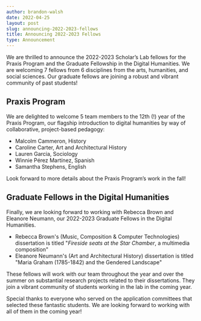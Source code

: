 ```yaml
---
author: brandon-walsh
date: 2022-04-25
layout: post
slug: announcing-2022-2023-fellows
title: Announcing 2022-2023 Fellows
type: Announcement
---
```

We are thrilled to announce the 2022-2023 Scholar’s Lab fellows for the Praxis Program and the Graduate Fellowship in the Digital Humanities. We are welcoming 7 fellows from 6 disciplines from the arts, humanities, and social sciences. Our graduate fellows are joining a robust and vibrant community of past students!

## Praxis Program

We are delighted to welcome 5 team members to the 12th (!) year of the Praxis Program, our flagship introduction to digital humanities by way of collaborative, project-based pedagogy:

*	Malcolm Cammeron, History
*	Caroline Carter, Art and Architectural History
*	Lauren Garcia, Sociology
*	Winnie Pérez Martínez, Spanish
*	Samantha Stephens, English

Look forward to more details about the Praxis Program’s work in the fall!

## Graduate Fellows in the Digital Humanities

Finally, we are looking forward to working with Rebecca Brown and Eleanore Neumann, our 2022-2023 Graduate Fellows in the Digital Humanities.

*	Rebecca Brown's (Music, Composition & Computer Technologies) dissertation is titled "*Fireside seats at the Star Chamber*, a multimedia composition"
*	Eleanore Neumann's (Art and Architectural History) dissertation is titled "Maria Graham (1785-1842) and the Gendered Landscape"

These fellows will work with our team throughout the year and over the summer on substantial research projects related to their dissertations. They join a vibrant community of students working in the lab in the coming year.

Special thanks to everyone who served on the application committees that selected these fantastic students. We are looking forward to working with all of them in the coming year!
